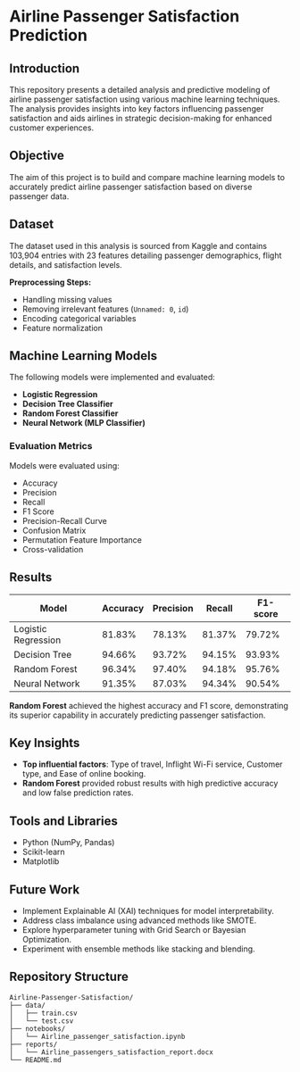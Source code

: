 # Airline Passenger Satisfaction Prediction

## Introduction

This repository presents a detailed analysis and predictive modeling of airline passenger satisfaction using various machine learning techniques. The analysis provides insights into key factors influencing passenger satisfaction and aids airlines in strategic decision-making for enhanced customer experiences.

## Objective

The aim of this project is to build and compare machine learning models to accurately predict airline passenger satisfaction based on diverse passenger data.

## Dataset

The dataset used in this analysis is sourced from Kaggle and contains 103,904 entries with 23 features detailing passenger demographics, flight details, and satisfaction levels.

**Preprocessing Steps:**
- Handling missing values
- Removing irrelevant features (`Unnamed: 0`, `id`)
- Encoding categorical variables
- Feature normalization

## Machine Learning Models

The following models were implemented and evaluated:
- **Logistic Regression**
- **Decision Tree Classifier**
- **Random Forest Classifier**
- **Neural Network (MLP Classifier)**

### Evaluation Metrics

Models were evaluated using:
- Accuracy
- Precision
- Recall
- F1 Score
- Precision-Recall Curve
- Confusion Matrix
- Permutation Feature Importance
- Cross-validation

## Results

| Model                  | Accuracy | Precision | Recall | F1-score |
|------------------------|----------|-----------|--------|----------|
| Logistic Regression    | 81.83%   | 78.13%    | 81.37% | 79.72%   |
| Decision Tree          | 94.66%   | 93.72%    | 94.15% | 93.93%   |
| Random Forest          | 96.34%   | 97.40%    | 94.18% | 95.76%   |
| Neural Network         | 91.35%   | 87.03%    | 94.34% | 90.54%   |

**Random Forest** achieved the highest accuracy and F1 score, demonstrating its superior capability in accurately predicting passenger satisfaction.

## Key Insights
- **Top influential factors**: Type of travel, Inflight Wi-Fi service, Customer type, and Ease of online booking.
- **Random Forest** provided robust results with high predictive accuracy and low false prediction rates.

## Tools and Libraries
- Python (NumPy, Pandas)
- Scikit-learn
- Matplotlib

## Future Work
- Implement Explainable AI (XAI) techniques for model interpretability.
- Address class imbalance using advanced methods like SMOTE.
- Explore hyperparameter tuning with Grid Search or Bayesian Optimization.
- Experiment with ensemble methods like stacking and blending.

## Repository Structure
```
Airline-Passenger-Satisfaction/
├── data/
│   ├── train.csv
│   └── test.csv
├── notebooks/
│   └── Airline_passenger_satisfaction.ipynb
├── reports/
│   └── Airline_passengers_satisfaction_report.docx
└── README.md
```

